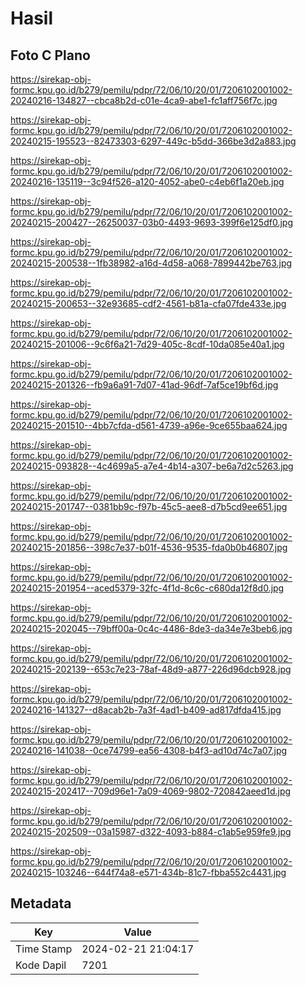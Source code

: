 # Hasil

## Foto C Plano

https://sirekap-obj-formc.kpu.go.id/b279/pemilu/pdpr/72/06/10/20/01/7206102001002-20240216-134827--cbca8b2d-c01e-4ca9-abe1-fc1aff756f7c.jpg

https://sirekap-obj-formc.kpu.go.id/b279/pemilu/pdpr/72/06/10/20/01/7206102001002-20240215-195523--82473303-6297-449c-b5dd-366be3d2a883.jpg

https://sirekap-obj-formc.kpu.go.id/b279/pemilu/pdpr/72/06/10/20/01/7206102001002-20240216-135119--3c94f526-a120-4052-abe0-c4eb6f1a20eb.jpg

https://sirekap-obj-formc.kpu.go.id/b279/pemilu/pdpr/72/06/10/20/01/7206102001002-20240215-200427--26250037-03b0-4493-9693-399f6e125df0.jpg

https://sirekap-obj-formc.kpu.go.id/b279/pemilu/pdpr/72/06/10/20/01/7206102001002-20240215-200538--1fb38982-a16d-4d58-a068-7899442be763.jpg

https://sirekap-obj-formc.kpu.go.id/b279/pemilu/pdpr/72/06/10/20/01/7206102001002-20240215-200653--32e93685-cdf2-4561-b81a-cfa07fde433e.jpg

https://sirekap-obj-formc.kpu.go.id/b279/pemilu/pdpr/72/06/10/20/01/7206102001002-20240215-201006--9c6f6a21-7d29-405c-8cdf-10da085e40a1.jpg

https://sirekap-obj-formc.kpu.go.id/b279/pemilu/pdpr/72/06/10/20/01/7206102001002-20240215-201326--fb9a6a91-7d07-41ad-96df-7af5ce19bf6d.jpg

https://sirekap-obj-formc.kpu.go.id/b279/pemilu/pdpr/72/06/10/20/01/7206102001002-20240215-201510--4bb7cfda-d561-4739-a96e-9ce655baa624.jpg

https://sirekap-obj-formc.kpu.go.id/b279/pemilu/pdpr/72/06/10/20/01/7206102001002-20240215-093828--4c4699a5-a7e4-4b14-a307-be6a7d2c5263.jpg

https://sirekap-obj-formc.kpu.go.id/b279/pemilu/pdpr/72/06/10/20/01/7206102001002-20240215-201747--0381bb9c-f97b-45c5-aee8-d7b5cd9ee651.jpg

https://sirekap-obj-formc.kpu.go.id/b279/pemilu/pdpr/72/06/10/20/01/7206102001002-20240215-201856--398c7e37-b01f-4536-9535-fda0b0b46807.jpg

https://sirekap-obj-formc.kpu.go.id/b279/pemilu/pdpr/72/06/10/20/01/7206102001002-20240215-201954--aced5379-32fc-4f1d-8c6c-c680da12f8d0.jpg

https://sirekap-obj-formc.kpu.go.id/b279/pemilu/pdpr/72/06/10/20/01/7206102001002-20240215-202045--79bff00a-0c4c-4486-8de3-da34e7e3beb6.jpg

https://sirekap-obj-formc.kpu.go.id/b279/pemilu/pdpr/72/06/10/20/01/7206102001002-20240215-202139--653c7e23-78af-48d9-a877-226d96dcb928.jpg

https://sirekap-obj-formc.kpu.go.id/b279/pemilu/pdpr/72/06/10/20/01/7206102001002-20240216-141327--d8acab2b-7a3f-4ad1-b409-ad817dfda415.jpg

https://sirekap-obj-formc.kpu.go.id/b279/pemilu/pdpr/72/06/10/20/01/7206102001002-20240216-141038--0ce74799-ea56-4308-b4f3-ad10d74c7a07.jpg

https://sirekap-obj-formc.kpu.go.id/b279/pemilu/pdpr/72/06/10/20/01/7206102001002-20240215-202417--709d96e1-7a09-4069-9802-720842aeed1d.jpg

https://sirekap-obj-formc.kpu.go.id/b279/pemilu/pdpr/72/06/10/20/01/7206102001002-20240215-202509--03a15987-d322-4093-b884-c1ab5e959fe9.jpg

https://sirekap-obj-formc.kpu.go.id/b279/pemilu/pdpr/72/06/10/20/01/7206102001002-20240215-103246--644f74a8-e571-434b-81c7-fbba552c4431.jpg


## Metadata

| Key        | Value               |
| ---------- | ------------------- |
| Time Stamp | 2024-02-21 21:04:17 |
| Kode Dapil | 7201                |



